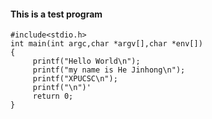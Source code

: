 #### This is a test program
```
#include<stdio.h>
int main(int argc,char *argv[],char *env[])
{
     printf("Hello World\n");
     printf("my name is He Jinhong\n");
     printf("XPUCSC\n");
     printf("\n")'
     return 0;
}
```
